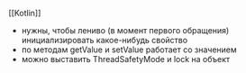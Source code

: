 [[Kotlin]]
- нужны, чтобы лениво (в момент первого обращения) инициализировать какое-нибудь свойство
- по методам getValue и setValue работает со значением
- можно выставить ThreadSafetyMode и lock на объект

